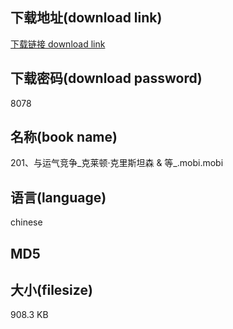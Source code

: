 ## 下载地址(download link)
[下载链接 download link](https://voluble-croquembouche-d321dc.netlify.app/?s=201%E3%80%81%E4%B8%8E%E8%BF%90%E6%B0%94%E7%AB%9E%E4%BA%89_%E5%85%8B%E8%8E%B1%E9%A1%BF%C2%B7%E5%85%8B%E9%87%8C%E6%96%AF%E5%9D%A6%E6%A3%AE+%26+%E7%AD%89_.mobi)

## 下载密码(download password)
8078

## 名称(book name)
201、与运气竞争_克莱顿·克里斯坦森 & 等_.mobi.mobi

## 语言(language)
chinese

## MD5


## 大小(filesize)
908.3 KB
